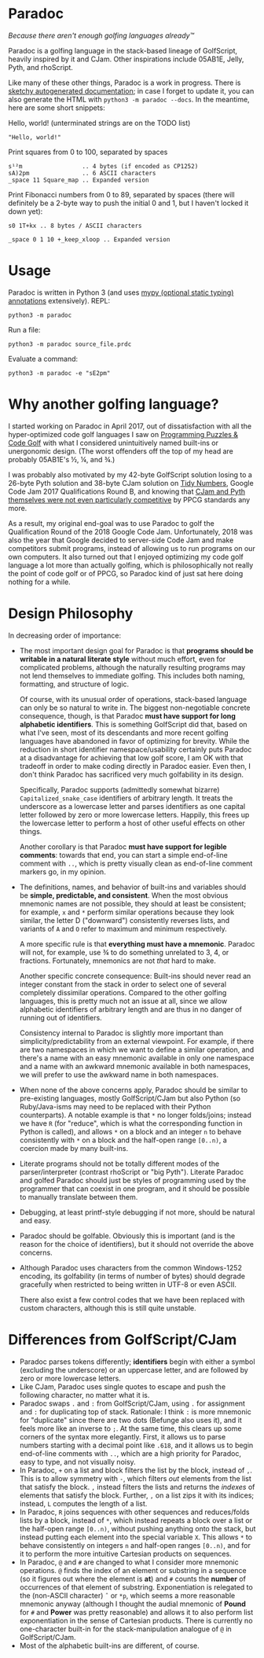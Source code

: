 Paradoc
=======

*Because there aren't enough golfing languages already™*

Paradoc is a golfing language in the stack-based lineage of GolfScript, heavily inspired by it and CJam. Other inspirations include 05AB1E, Jelly, Pyth, and rhoScript.

Like many of these other things, Paradoc is a work in progress. There is [sketchy autogenerated documentation](https://betaveros.github.io/paradoc/); in case I forget to update it, you can also generate the HTML with `python3 -m paradoc --docs`. In the meantime, here are some short snippets:

Hello, world! (unterminated strings are on the TODO list)

    "Hello, world!"

Print squares from 0 to 100, separated by spaces

    s¹²m                 .. 4 bytes (if encoded as CP1252)
    sA)2pm               .. 6 ASCII characters
    _space 11 Square_map .. Expanded version

Print Fibonacci numbers from 0 to 89, separated by spaces (there will definitely be a 2-byte way to push the initial 0 and 1, but I haven't locked it down yet):

    s0 1T+kx .. 8 bytes / ASCII characters

    _space 0 1 10 +_keep_xloop .. Expanded version

Usage
=====

Paradoc is written in Python 3 (and uses [mypy (optional static typing) annotations](http://mypy-lang.org/) extensively). REPL:

    python3 -m paradoc

Run a file:

    python3 -m paradoc source_file.prdc

Evaluate a command:

    python3 -m paradoc -e "sE2pm"

Why another golfing language?
=============================

I started working on Paradoc in April 2017, out of dissatisfaction with all the hyper-optimized code golf languages I saw on [Programming Puzzles & Code Golf](https://codegolf.stackexchange.com/) with what I considered unintuitively named built-ins or unergonomic design. (The worst offenders off the top of my head are probably 05AB1E's ½, ¼, and ¾.)

I was probably also motivated by my 42-byte GolfScript solution losing to a 26-byte Pyth solution and 38-byte CJam solution on [Tidy Numbers](https://www.go-hero.net/jam/17/problems/0/2#by-language), Google Code Jam 2017 Qualifications Round B, and knowing that [CJam and Pyth themselves were not even particularly competitive](https://codegolf.meta.stackexchange.com/questions/16561/what-happened-to-languages-like-cjam-and-pyth?cb=1) by PPCG standards any more.

As a result, my original end-goal was to use Paradoc to golf the Qualification Round of the 2018 Google Code Jam. Unfortunately, 2018 was also the year that Google decided to server-side Code Jam and make competitors submit programs, instead of allowing us to run programs on our own computers. It also turned out that I enjoyed optimizing my code golf language a lot more than actually golfing, which is philosophically not really the point of code golf or of PPCG, so Paradoc kind of just sat here doing nothing for a while.

Design Philosophy
=================

In decreasing order of importance:

- The most important design goal for Paradoc is that **programs should be writable in a natural literate style** without much effort, even for complicated problems, although the naturally resulting programs may not lend themselves to immediate golfing. This includes both naming, formatting, and structure of logic.

  Of course, with its unusual order of operations, stack-based language can only be so natural to write in. The biggest non-negotiable concrete consequence, though, is that Paradoc **must have support for long alphabetic identifiers**. This is something GolfScript did that, based on what I've seen, most of its descendants and more recent golfing languages have abandoned in favor of optimizing for brevity. While the reduction in short identifier namespace/usability certainly puts Paradoc at a disadvantage for achieving that low golf score, I am OK with that tradeoff in order to make coding directly in Paradoc easier. Even then, I don't think Paradoc has sacrificed very much golfability in its design.

  Specifically, Paradoc supports (admittedly somewhat bizarre) `Capitalized_snake_case` identifiers of arbitrary length. It treats the underscore as a lowercase letter and parses identifiers as one capital letter followed by zero or more lowercase letters. Happily, this frees up the lowercase letter to perform a host of other useful effects on other things.

  Another corollary is that Paradoc **must have support for legible comments**: towards that end, you can start a simple end-of-line comment with `..`, which is pretty visually clean as end-of-line comment markers go, in my opinion.
- The definitions, names, and behavior of built-ins and variables should be **simple, predictable, and consistent**. When the most obvious mnemonic names are not possible, they should at least be consistent; for example, `x` and `*` perform similar operations because they look similar, the letter D ("downward") consistently reverses lists, and variants of `A` and `O` refer to maximum and minimum respectively.

  A more specific rule is that **everything must have a mnemonic**. Paradoc will not, for example, use ¾ to do something unrelated to 3, 4, or fractions. Fortunately, mnemonics are not *that* hard to make.

  Another specific concrete consequence: Built-ins should never read an integer constant from the stack in order to select one of several completely dissimilar operations. Compared to the other golfing languages, this is pretty much not an issue at all, since we allow alphabetic identifiers of arbitrary length and are thus in no danger of running out of identifiers.

  Consistency internal to Paradoc is slightly more important than simplicity/predictability from an external viewpoint. For example, if there are two namespaces in which we want to define a similar operation, and there's a name with an easy mnemonic available in only one namespace and a name with an awkward mnemonic available in both namespaces, we will prefer to use the awkward name in both namespaces.

- When none of the above concerns apply, Paradoc should be similar to pre-existing languages, mostly GolfScript/CJam but also Python (so Ruby/Java-isms may need to be replaced with their Python counterparts). A notable example is that `*` no longer folds/joins; instead we have `R` (for "reduce", which is what the corresponding function in Python is called), and allows `*` on a block and an integer `n` to behave consistently with `*` on a block and the half-open range `[0..n)`, a coercion made by many built-ins.
- Literate programs should not be totally different modes of the parser/interpreter (contrast rhoScript or "big Pyth"). Literate Paradoc and golfed Paradoc should just be styles of programming used by the programmer that can coexist in one program, and it should be possible to manually translate between them.
- Debugging, at least printf-style debugging if not more, should be natural and easy.
- Paradoc should be golfable. Obviously this is important (and is the reason for the choice of identifiers), but it should not override the above concerns.
- Although Paradoc uses characters from the common Windows-1252 encoding, its golfability (in terms of number of bytes) should degrade gracefully when restricted to being written in UTF-8 or even ASCII.

  There also exist a few control codes that we have been replaced with custom characters, although this is still quite unstable.

Differences from GolfScript/CJam
================================

- Paradoc parses tokens differently; **identifiers** begin with either a symbol (excluding the underscore) or an uppercase letter, and are followed by zero or more lowercase letters.
- Like CJam, Paradoc uses single quotes to escape and push the following character, no matter what it is.
- Paradoc swaps `.` and `:` from GolfScript/CJam, using `.` for assignment and `:` for duplicating top of stack. Rationale: I think `:` is more mnemonic for "duplicate" since there are two dots (Befunge also uses it), and it feels more like an inverse to `;`. At the same time, this clears up some corners of the syntax more elegantly. First, it allows us to parse numbers starting with a decimal point like `.618`, and it allows us to begin end-of-line comments with `..`, which are a high priority for Paradoc, easy to type, and not visually noisy.
- In Paradoc, `+` on a list and block filters the list by the block, instead of `,`. This is to allow symmetry with `-`, which filters *out* elements from the list that satisfy the block. `,` instead filters the lists and returns the *indexes* of elements that satisfy the block. Further, `,` on a list zips it with its indices; instead, `L` computes the length of a list.
- In Paradoc, `R` joins sequences with other sequences and reduces/folds lists by a block, instead of `*`, which instead repeats a block over a list or the half-open range `[0..n)`, without pushing anything onto the stack, but instead putting each element into the special variable `X`. This allows `*` to behave consistently on integers `n` and half-open ranges `[0..n)`, and for it to perform the more intuitive Cartesian products on sequences.
- In Paradoc, `@` and `#` are changed to what I consider more mnemonic operations. `@` finds the index of an element or substring in a sequence (so it figures out where the element is **at**) and `#` counts the **number** of occurrences of that element of substring. Exponentiation is relegated to the (non-ASCII character) `ˆ` or `*p`, which seems a more reasonable mnemonic anyway (although I thought the audial mnemonic of **Pound** for `#` and **Power** was pretty reasonable) and allows it to also perform list exponentiation in the sense of Cartesian products. There is currently no one-character built-in for the stack-manipulation analogue of `@` in GolfScript/CJam.
- Most of the alphabetic built-ins are different, of course.
